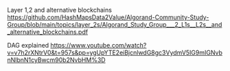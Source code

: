 Layer 1,2 and alternative blockchains
https://github.com/HashMapsData2Value/Algorand-Community-Study-Group/blob/main/topics/layer_2s/Algorand_Study_Group___2_L1s__L2s__and_alternative_blockchains.pdf

DAG explained
https://www.youtube.com/watch?v=v7h2rXNtrV0&t=957s&pp=ygUpYTE2eiBjcnlwdG8gc3VydmV5IG9mIGNvbnNlbnN1cyBwcm90b2NvbHM%3D